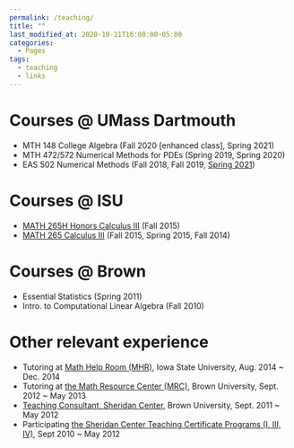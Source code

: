 ```yaml
---
permalink: /teaching/
title: ""
last_modified_at: 2020-10-21T16:00:00-05:00
categories:
  - Pages
tags:
  - teaching
  - links
---
```

# Courses @ UMass Dartmouth
* MTH 148 College Algebra (Fall 2020 [enhanced class], Spring 2021)
* MTH 472/572 Numerical Methods for PDEs (Spring 2019, Spring 2020)
* EAS 502 Numerical Methods (Fall 2018, Fall 2019, [Spring 2021](EAS502))

# Courses @ ISU
* [MATH 265H Honors Calculus III](http://catalog.iastate.edu/azcourses/math/#) (Fall 2015)
* [MATH 265 Calculus III](http://catalog.iastate.edu/azcourses/math/#) (Fall 2015, Spring 2015, Fall 2014)

# Courses @ Brown
* Essential Statistics (Spring 2011)
* Intro. to Computational Linear Algebra (Fall 2010)

# Other relevant experience

* Tutoring at [Math Help Room (MHR)](https://math.iastate.edu/mathhelp/), Iowa State University, Aug. 2014 ~ Dec. 2014
* Tutoring at [the Math Resource Center (MRC)](https://www.brown.edu/academics/math/math-resource-center), Brown University, Sept. 2012 ~ May 2013
* [Teaching Consultant, Sheridan Center](https://www.brown.edu/sheridan/programs-services/certificates/teaching-consultant-program), Brown University, Sept. 2011 ~ May 2012
* Participating [the Sheridan Center Teaching Certificate Programs (I, III, IV)](https://www.brown.edu/sheridan/programs-services/certificates), Sept 2010 ~ May 2012
